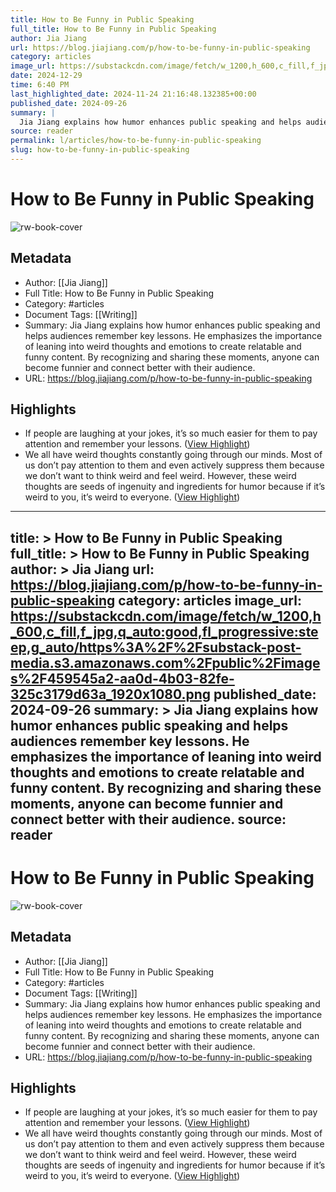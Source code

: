 ```yaml
---
title: How to Be Funny in Public Speaking
full_title: How to Be Funny in Public Speaking
author: Jia Jiang
url: https://blog.jiajiang.com/p/how-to-be-funny-in-public-speaking
category: articles
image_url: https://substackcdn.com/image/fetch/w_1200,h_600,c_fill,f_jpg,q_auto:good,fl_progressive:steep,g_auto/https%3A%2F%2Fsubstack-post-media.s3.amazonaws.com%2Fpublic%2Fimages%2F459545a2-aa0d-4b03-82fe-325c3179d63a_1920x1080.png
date: 2024-12-29
time: 6:40 PM
last_highlighted_date: 2024-11-24 21:16:48.132385+00:00
published_date: 2024-09-26
summary: |
  Jia Jiang explains how humor enhances public speaking and helps audiences remember key lessons. He emphasizes the importance of leaning into weird thoughts and emotions to create relatable and funny content. By recognizing and sharing these moments, anyone can become funnier and connect better with their audience.
source: reader
permalink: l/articles/how-to-be-funny-in-public-speaking
slug: how-to-be-funny-in-public-speaking
---
```

# How to Be Funny in Public Speaking

![rw-book-cover](https://substackcdn.com/image/fetch/w_1200,h_600,c_fill,f_jpg,q_auto:good,fl_progressive:steep,g_auto/https%3A%2F%2Fsubstack-post-media.s3.amazonaws.com%2Fpublic%2Fimages%2F459545a2-aa0d-4b03-82fe-325c3179d63a_1920x1080.png)

## Metadata
- Author: [[Jia Jiang]]
- Full Title: How to Be Funny in Public Speaking
- Category: #articles
- Document Tags: [[Writing]] 
- Summary: Jia Jiang explains how humor enhances public speaking and helps audiences remember key lessons. He emphasizes the importance of leaning into weird thoughts and emotions to create relatable and funny content. By recognizing and sharing these moments, anyone can become funnier and connect better with their audience.
- URL: https://blog.jiajiang.com/p/how-to-be-funny-in-public-speaking

## Highlights
- If people are laughing at your jokes, it’s so much easier for them to pay attention and remember your lessons. ([View Highlight](https://read.readwise.io/read/01jdg0c6052gstw0nvcjr8ve62))
- We all have weird thoughts constantly going through our minds. Most of us don’t pay attention to them and even actively suppress them because we don’t want to think weird and feel weird.
  However, these weird thoughts are seeds of ingenuity and ingredients for humor because if it’s weird to you, it’s weird to everyone. ([View Highlight](https://read.readwise.io/read/01jdg0hh8kn5fhw1g10k6wk3xy))


---
title: >
  How to Be Funny in Public Speaking
full_title: >
  How to Be Funny in Public Speaking
author: >
  Jia Jiang
url: https://blog.jiajiang.com/p/how-to-be-funny-in-public-speaking
category: articles
image_url: https://substackcdn.com/image/fetch/w_1200,h_600,c_fill,f_jpg,q_auto:good,fl_progressive:steep,g_auto/https%3A%2F%2Fsubstack-post-media.s3.amazonaws.com%2Fpublic%2Fimages%2F459545a2-aa0d-4b03-82fe-325c3179d63a_1920x1080.png
published_date: 2024-09-26
summary: >
  Jia Jiang explains how humor enhances public speaking and helps audiences remember key lessons. He emphasizes the importance of leaning into weird thoughts and emotions to create relatable and funny content. By recognizing and sharing these moments, anyone can become funnier and connect better with their audience.
source: reader
---
# How to Be Funny in Public Speaking

![rw-book-cover](https://substackcdn.com/image/fetch/w_1200,h_600,c_fill,f_jpg,q_auto:good,fl_progressive:steep,g_auto/https%3A%2F%2Fsubstack-post-media.s3.amazonaws.com%2Fpublic%2Fimages%2F459545a2-aa0d-4b03-82fe-325c3179d63a_1920x1080.png)

## Metadata
- Author: [[Jia Jiang]]
- Full Title: How to Be Funny in Public Speaking
- Category: #articles
- Document Tags: [[Writing]] 
- Summary: Jia Jiang explains how humor enhances public speaking and helps audiences remember key lessons. He emphasizes the importance of leaning into weird thoughts and emotions to create relatable and funny content. By recognizing and sharing these moments, anyone can become funnier and connect better with their audience.
- URL: https://blog.jiajiang.com/p/how-to-be-funny-in-public-speaking

## Highlights
- If people are laughing at your jokes, it’s so much easier for them to pay attention and remember your lessons. ([View Highlight](https://read.readwise.io/read/01jdg0c6052gstw0nvcjr8ve62))
- We all have weird thoughts constantly going through our minds. Most of us don’t pay attention to them and even actively suppress them because we don’t want to think weird and feel weird.
  However, these weird thoughts are seeds of ingenuity and ingredients for humor because if it’s weird to you, it’s weird to everyone. ([View Highlight](https://read.readwise.io/read/01jdg0hh8kn5fhw1g10k6wk3xy))


